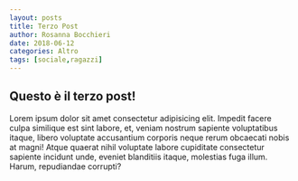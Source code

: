 ```yaml
---
layout: posts
title: Terzo Post
author: Rosanna Bocchieri
date: 2018-06-12
categories: Altro
tags: [sociale,ragazzi]
---
```


## Questo è il terzo post!

Lorem ipsum dolor sit amet consectetur adipisicing elit. Impedit facere culpa similique est sint labore, et, veniam nostrum sapiente voluptatibus itaque, libero voluptate accusantium corporis neque rerum obcaecati nobis at magni! Atque quaerat nihil voluptate labore cupiditate consectetur sapiente incidunt unde, eveniet blanditiis itaque, molestias fuga illum. Harum, repudiandae corrupti?
